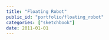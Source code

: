 ```yaml
---
title: "Floating Robot"
public_id: "portfolio/floating_robot"
categories: ["sketchbook"]
date: 2011-01-01
---
```

